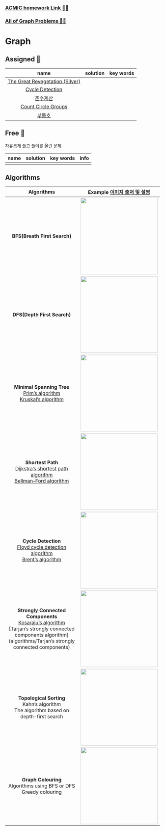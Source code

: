 ### [ACMIC homework Link 👨‍💻]()
### [All of Graph Problems 👩‍💻](https://www.acmicpc.net/problemset?sort=ac_desc&algo=7)

# Graph
## Assigned 📌

|name|solution|key words|
|:-:|:-:|:-:|
|[The Great Revegetation (Silver)](https://www.acmicpc.net/problem/17038)|||
|[Cycle Detection](https://www.acmicpc.net/problem/7097)|||
|[촌수계산](https://www.acmicpc.net/problem/2644)|||
|[Count Circle Groups](https://www.acmicpc.net/problem/10216)|||
|[부등호](https://www.acmicpc.net/problem/2529)|||

## Free 🤗

자유롭게 풀고 풀이를 올린 문제

|name|solution|key words|info|
|:-:|:-:|:-:|:--|
||||

## Algorithms 

|Algorithms|Example [이미지 출저 및 설명](https://towardsdatascience.com/10-graph-algorithms-visually-explained-e57faa1336f3)|
|:-:|:-:|
|**BFS(Breath First Search)** |<img src="https://miro.medium.com/max/500/1*fYKrGW0IUeoS_8XtCoNaLw.gif" width=250px>
|**DFS(Depth First Search)**|<img src="https://miro.medium.com/max/500/1*Ehes66L2dLrySl9K965Gjw.gif" width=250px>
|**Minimal Spanning Tree** </br>[Prim’s algorithm](algorithms/Prim) </br> [Kruskal’s algorithm](algorithms/Kruskal)|<img src="https://miro.medium.com/max/500/1*pdvKVRayHXNAyb64J2QwhA.gif" width=250px>
|**Shortest Path** </br>[Dijkstra’s shortest path algorithm](algorithms/DijkstraShortestPath)</br> [Bellman–Ford algorithm](algorithms/Bellman–Ford)| <img src="https://miro.medium.com/max/500/1*OUqMXd2jmLprCqWULLll8w.gif" width=250px>
|**Cycle Detection**</br>[Floyd cycle detection algorithm](algorithms/Floyd%20cycle%20detection%20algorithm)</br> [Brent’s algorithm](algorithms/Brent’s%20algorithm)|<img src="https://miro.medium.com/max/500/1*ScXYdVPDFG1jP1GwiEBkWQ.gif" width=250px>
|**Strongly Connected Components**</br>[Kosaraju’s algorithm](algorithms/Kosaraju)</br> [Tarjan’s strongly connected components algorithm](algorithms/Tarjan’s strongly connected components) |<img src="https://miro.medium.com/max/500/1*mW2CO2dhTkvgsJK7oSrFJg.gif" width=250px>
|**Topological Sorting**</br> Kahn’s algorithm </br> The algorithm based on depth-first search|<img src="https://miro.medium.com/max/500/1*tdDEOGGAn-L6MpdxDlaJkw.gif" width=250px>|
|**Graph Colouring** </br>Algorithms using BFS or DFS  </br> Greedy colouring|<img src="https://miro.medium.com/max/500/1*SSSa5VrhhjNrXDdWTBGXlA.gif" width=250px>|


